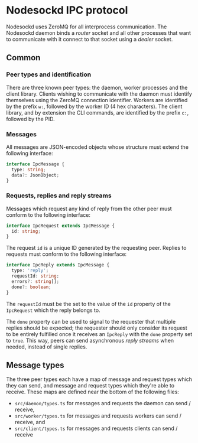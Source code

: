 # Nodesockd IPC protocol

Nodesockd uses ZeroMQ for all interprocess communication. The Nodesockd
daemon binds a _router_ socket and all other processes that want to communicate
with it connect to that socket using a _dealer_ socket.

## Common

### Peer types and identification

There are three known peer types: the daemon, worker processes and the client
library. Clients wishing to communicate with the daemon must identify themselves
using the ZeroMQ connection identifier. Workers are identified by the prefix
`w:`, followed by the worker ID (4 hex characters). The client library, and by
extension the CLI commands, are identified by the prefix `c:`, followed by
the PID.


### Messages

All messages are JSON-encoded objects whose structure must extend the following
interface:

```typescript
interface IpcMessage {
  type: string;
  data?: JsonObject;
}
```


### Requests, replies and reply streams

Messages which request any kind of reply from the other peer must conform
to the following interface:

```typescript
interface IpcRequest extends IpcMessage {
  id: string;
}
```

The request `id` is a unique ID generated by the requesting peer. Replies to
requests must conform to the following interface:

```typescript
interface IpcReply extends IpcMessage {
  type: 'reply';
  requestId: string;
  errors?: string[];
  done?: boolean;
}
```

The `requestId` must be the set to the value of the `id` property of
the `IpcRequest` which the reply belongs to.

The `done` property can be used to signal to the requester that multiple replies
should be expected; the requester should only consider its request to be entirely
fulfilled once it receives an `IpcReply` with the `done` property set to `true`.
This way, peers can send asynchronous _reply streams_ when needed, instead of
single replies.


## Message types

The three peer types each have a map of message and request types which they
can send, and message and request types which they're able to receive.
These maps are defined near the bottom of the following files:
 - `src/daemon/types.ts` for messages and requests the daemon can send / receive,
 - `src/worker/types.ts` for messages and requests workers can send / receive, and
 - `src/client/types.ts` for messages and requests clients can send / receive
